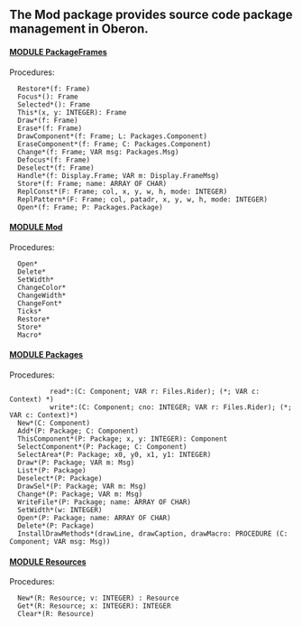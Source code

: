 ## The Mod package provides source code package management in Oberon.


#### [MODULE PackageFrames](https://github.com/io-core/Mod/blob/main/PackageFrames.Mod)
Procedures:
```
  Restore*(f: Frame)
  Focus*(): Frame
  Selected*(): Frame
  This*(x, y: INTEGER): Frame
  Draw*(f: Frame)
  Erase*(f: Frame)
  DrawComponent*(f: Frame; L: Packages.Component)
  EraseComponent*(f: Frame; C: Packages.Component)
  Change*(f: Frame; VAR msg: Packages.Msg)
  Defocus*(f: Frame)
  Deselect*(f: Frame)
  Handle*(f: Display.Frame; VAR m: Display.FrameMsg)
  Store*(f: Frame; name: ARRAY OF CHAR)
  ReplConst*(F: Frame; col, x, y, w, h, mode: INTEGER)
  ReplPattern*(F: Frame; col, patadr, x, y, w, h, mode: INTEGER)
  Open*(f: Frame; P: Packages.Package)
```

#### [MODULE Mod](https://github.com/io-core/Mod/blob/main/Mod.Mod)
Procedures:
```
  Open*
  Delete*
  SetWidth*
  ChangeColor*
  ChangeWidth*
  ChangeFont*
  Ticks*
  Restore*
  Store*
  Macro*
```

#### [MODULE Packages](https://github.com/io-core/Mod/blob/main/Packages.Mod)
Procedures:
```
          read*:(C: Component; VAR r: Files.Rider); (*; VAR c: Context) *)
          write*:(C: Component; cno: INTEGER; VAR r: Files.Rider); (*; VAR c: Context)*)
  New*(C: Component)
  Add*(P: Package; C: Component)
  ThisComponent*(P: Package; x, y: INTEGER): Component
  SelectComponent*(P: Package; C: Component)
  SelectArea*(P: Package; x0, y0, x1, y1: INTEGER)
  Draw*(P: Package; VAR m: Msg)
  List*(P: Package)
  Deselect*(P: Package)
  DrawSel*(P: Package; VAR m: Msg)
  Change*(P: Package; VAR m: Msg)
  WriteFile*(P: Package; name: ARRAY OF CHAR)
  SetWidth*(w: INTEGER)
  Open*(P: Package; name: ARRAY OF CHAR)
  Delete*(P: Package)
  InstallDrawMethods*(drawLine, drawCaption, drawMacro: PROCEDURE (C: Component; VAR msg: Msg))
```

#### [MODULE Resources](https://github.com/io-core/Mod/blob/main/Resources.Mod)
Procedures:
```
  New*(R: Resource; v: INTEGER) : Resource
  Get*(R: Resource; x: INTEGER): INTEGER
  Clear*(R: Resource)
```
